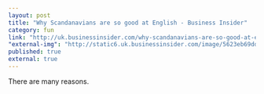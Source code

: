 ```yaml
---
layout: post
title: "Why Scandanavians are so good at English - Business Insider"
category: fun
link: "http://uk.businessinsider.com/why-scandanavians-are-so-good-at-english-2015-10?utm_source=feedly&utm_medium=webfeeds?r=US&IR=T"
"external-img": "http://static6.uk.businessinsider.com/image/5623eb69dd089572208b45aa/heres-why-scandinavians-are-so-good-at-speaking-english.jpg"
published: true
external: true
---
```

<p>
There are many reasons.</p>